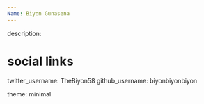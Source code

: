 ```yaml
---
Name: Biyon Gunasena
---
```

description:  
# social links
twitter_username: TheBiyon58 
github_username:  biyonbiyonbiyon 

theme: minimal
